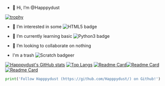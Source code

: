 - 👋 Hi, I’m @Happpydust

[![trophy](https://github-profile-trophy.vercel.app/?username=Happpydust&theme=onedark)](https://github.com/ryo-ma/github-profile-trophy)
- 👀 I’m interested in some <img src="https://img.shields.io/badge/HTML5-E34F26.svg?style=for-the-badge&logo=HTML5&logoColor=white" alt="HTML5 badge">
- 🌱 I’m currently learning basic <img src="https://img.shields.io/badge/Python-3776AB.svg?style=for-the-badge&logo=Python&logoColor=white" alt="Python3 badge">

- 💞️ I’m looking to collaborate on nothing

- I'm a trash ![Scratch badge](https://img.shields.io/badge/Scratch-4D97FF.svg?style=for-the-badge&logo=Scratch&logoColor=white)er

[![Happpydust's GitHub stats](https://github-readme-stats.vercel.app/api?username=Happpydust)](https://github.com/anuraghazra/github-readme-stats)
[![Top Langs](https://github-readme-stats.vercel.app/api/top-langs/?username=Happpydust)](https://github.com/anuraghazra/github-readme-stats)
[![Readme Card](https://github-readme-stats.vercel.app/api/pin/?username=Happpydust&repo=discord-developer-badge-bot)](https://github.com/anuraghazra/github-readme-stats)[![Readme Card](https://github-readme-stats.vercel.app/api/pin/?username=Story-Writers&repo=Stories)](https://github.com/anuraghazra/github-readme-stats)[![Readme Card](https://github-readme-stats.vercel.app/api/pin/?username=Happpydust&repo=Licenses-in-python3)](https://github.com/anuraghazra/github-readme-stats)
```python
print('Follow Happpydust (https://github.com/Happpydust/) on Github!')
```
<!---
Happpydust/Happpydust is a ✨ special ✨ repository because its `README.md` (this file) appears on your GitHub profile.
You can click the Preview link to take a look at your changes.
https://home.aveek.io/GitHub-Profile-Badges/ is profile badge link
[![Readme Card](https://github-readme-stats.vercel.app/api/pin/?username=Happpydust&repo=)](https://github.com/anuraghazra/github-readme-stats)
--->
